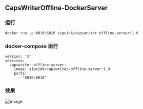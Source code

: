 ## CapsWriterOffline-DockerServer
### 运行
```docker
docker run -p 6016:6016 sipcink/capswriter-offline-server:1.0
```
### docker-compose 运行
```docker-compose
version: '3'
services:
  capswriter-offline-server:
    image: sipcink/capswriter-offline-server:1.0
    ports:
      - "6016:6016"
```
### 效果
![image](https://github.com/SIPC/CapsWriterOffline-DockerServer/assets/92251518/85ac09a9-3dc5-48a6-8ad8-b0d8020df9e0)

